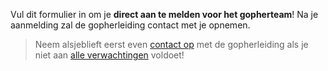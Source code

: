 Vul dit formulier in om je **direct aan te melden voor het gopherteam**! Na je aanmelding zal de
gopherleiding contact met je opnemen.

> Neem alsjeblieft eerst even [contact op](mailto:gopherplanning@animecon.nl) met de
> gopherleiding als je niet aan [alle verwachtingen](/registration/) voldoet!
